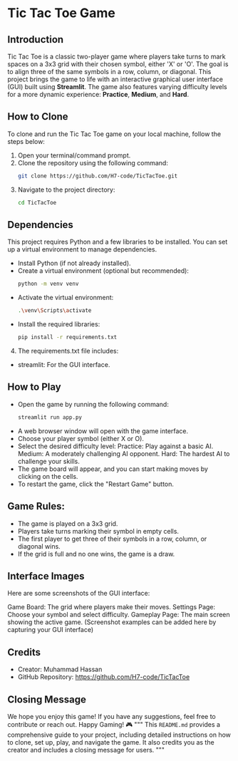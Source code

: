 # Tic Tac Toe Game

## Introduction
Tic Tac Toe is a classic two-player game where players take turns to mark spaces on a 3x3 grid with their chosen symbol, either 'X' or 'O'. The goal is to align three of the same symbols in a row, column, or diagonal. This project brings the game to life with an interactive graphical user interface (GUI) built using **Streamlit**. The game also features varying difficulty levels for a more dynamic experience: **Practice**, **Medium**, and **Hard**.

## How to Clone
To clone and run the Tic Tac Toe game on your local machine, follow the steps below:

1. Open your terminal/command prompt.
2. Clone the repository using the following command:
   ```bash
   git clone https://github.com/H7-code/TicTacToe.git
3. Navigate to the project directory:
    ```bash
    cd TicTacToe
## Dependencies
This project requires Python and a few libraries to be installed. You can set up a virtual environment to manage dependencies.
- Install Python (if not already installed).
- Create a virtual environment (optional but recommended):
  ```bash
  python -m venv venv
- Activate the virtual environment:
  ```bash
  .\venv\Scripts\activate
- Install the required libraries:
  ```bash
  pip install -r requirements.txt
4. The requirements.txt file includes:
- streamlit: For the GUI interface.
## How to Play
- Open the game by running the following command:
  ```bash
  streamlit run app.py
- A web browser window will open with the game interface.
- Choose your player symbol (either X or O).
- Select the desired difficulty level:
   Practice: Play against a basic AI.
   Medium: A moderately challenging AI opponent.
   Hard: The hardest AI to challenge your skills.
- The game board will appear, and you can start making moves by clicking on the cells.
- To restart the game, click the "Restart Game" button.
## Game Rules:
- The game is played on a 3x3 grid.
- Players take turns marking their symbol in empty cells.
- The first player to get three of their symbols in a row, column, or diagonal wins.
- If the grid is full and no one wins, the game is a draw.
## Interface Images
Here are some screenshots of the GUI interface:

Game Board: The grid where players make their moves.
Settings Page: Choose your symbol and select difficulty.
Gameplay Page: The main screen showing the active game.
(Screenshot examples can be added here by capturing your GUI interface)

## Credits
- Creator: Muhammad Hassan
- GitHub Repository: https://github.com/H7-code/TicTacToe
## Closing Message
We hope you enjoy this game! If you have any suggestions, feel free to contribute or reach out. Happy Gaming! 🎮
"""
This `README.md` provides a comprehensive guide to your project, including detailed instructions on how to clone, set up, play, and navigate the game. It also credits you as the creator and includes a closing message for users.
"""
